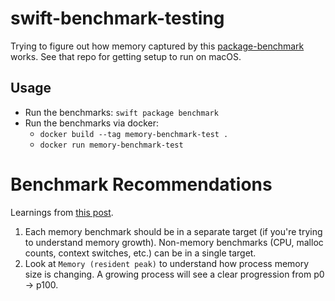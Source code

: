 # swift-benchmark-testing

Trying to figure out how memory captured by this [package-benchmark](https://github.com/ordo-one/package-benchmark/) works. See that repo for getting setup to run on macOS.

## Usage
- Run the benchmarks: `swift package benchmark`
- Run the benchmarks via docker:
  - `docker build --tag memory-benchmark-test .`
  - `docker run memory-benchmark-test`


# Benchmark Recommendations
Learnings from [this post](https://forums.swift.org/t/benchmark-package-initial-release/60535/40).
1. Each memory benchmark should be in a separate target (if you're trying to understand memory growth). Non-memory benchmarks (CPU, malloc counts, context switches, etc.) can be in a single target.
1. Look at `Memory (resident peak)` to understand how process memory size is changing. A growing process will see a clear progression from p0 -> p100.
